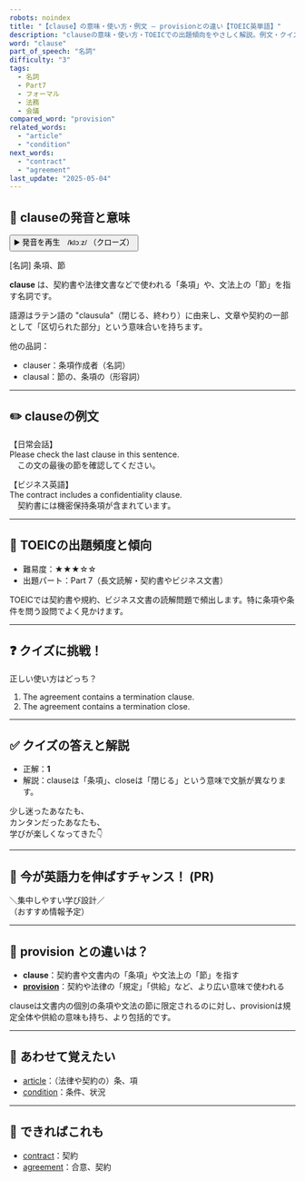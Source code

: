 ```yaml
---
robots: noindex
title: "【clause】の意味・使い方・例文 ― provisionとの違い【TOEIC英単語】"
description: "clauseの意味・使い方・TOEICでの出題傾向をやさしく解説。例文・クイズ付きでprovisionとの違いもわかりやすく学べます。"
word: "clause"
part_of_speech: "名詞"
difficulty: "3"
tags:
  - 名詞
  - Part7
  - フォーマル
  - 法務
  - 会議
compared_word: "provision"
related_words:
  - "article"
  - "condition"
next_words:
  - "contract"
  - "agreement"
last_update: "2025-05-04"
---
```


## 🔰 clauseの発音と意味

<button class="play-audio" onclick="playTTS('clause')">
  <span class="play-audio-main">
    ▶️ 発音を再生　/klɔːz/
  </span>
  <span class="play-audio-sub">
    （クローズ）
  </span>
</button>

[名詞] 条項、節

**clause** は、契約書や法律文書などで使われる「条項」や、文法上の「節」を指す名詞です。

語源はラテン語の "clausula"（閉じる、終わり）に由来し、文章や契約の一部として「区切られた部分」という意味合いを持ちます。

他の品詞：  
- clauser：条項作成者（名詞）
- clausal：節の、条項の（形容詞）

---

## ✏️ clauseの例文

【日常会話】  
Please check the last clause in this sentence.  
　この文の最後の節を確認してください。

【ビジネス英語】  
The contract includes a confidentiality clause.  
　契約書には機密保持条項が含まれています。

---

## 🎯 TOEICの出題頻度と傾向

- 難易度：★★★☆☆
- 出題パート：Part 7（長文読解・契約書やビジネス文書）

TOEICでは契約書や規約、ビジネス文書の読解問題で頻出します。特に条項や条件を問う設問でよく見かけます。

---

## ❓ クイズに挑戦！

正しい使い方はどっち？

1. The agreement contains a termination clause.  
2. The agreement contains a termination close.

---

## ✅ クイズの答えと解説

- 正解：**1**
- 解説：clauseは「条項」、closeは「閉じる」という意味で文脈が異なります。

少し迷ったあなたも、  
カンタンだったあなたも、  
学びが楽しくなってきた👇️

---

## 🚀 今が英語力を伸ばすチャンス！ (PR)

<div class="info-center">
＼集中しやすい学び設計／<br>  
（おすすめ情報予定）
</div>

---

## 🤔  provision との違いは？

- **clause**：契約書や文書内の「条項」や文法上の「節」を指す
- **[provision](/provision)**：契約や法律の「規定」「供給」など、より広い意味で使われる

clauseは文書内の個別の条項や文法の節に限定されるのに対し、provisionは規定全体や供給の意味も持ち、より包括的です。

---

## 🧩 あわせて覚えたい

- [article](/article)：（法律や契約の）条、項
- [condition](/condition)：条件、状況

---

## 📖 できればこれも

- [contract](/contract)：契約
- [agreement](/agreement)：合意、契約

<!-- cvid: aid43_bid38 -->
